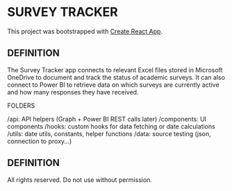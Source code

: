 # SURVEY TRACKER

This project was bootstrapped with [Create React App](https://github.com/facebook/create-react-app).

## DEFINITION

The Survey Tracker app connects to relevant Excel files stored in Microsoft OneDrive to document and track the status of academic surveys. It can also connect to Power BI to retrieve data on which surveys are currently active and how many responses they have received.

FOLDERS

/api: API helpers (Graph + Power BI REST calls later)
/components: UI components
/hooks: custom hooks for data fetching or date calculations
/utils: date utils, constants, helper functions
/data: source testing (json, connection to proxy...)

## DEFINITION

All rights reserved. Do not use without permission. 

